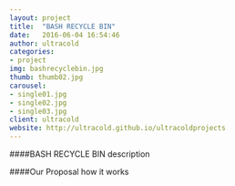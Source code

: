```yaml
---
layout: project
title:  "BASH RECYCLE BIN"
date:   2016-06-04 16:54:46
author: ultracold
categories:
- project
img: bashrecyclebin.jpg
thumb: thumb02.jpg
carousel:
- single01.jpg
- single02.jpg
- single03.jpg
client: ultracold
website: http://ultracold.github.io/ultracoldprojects
---
```

####BASH RECYCLE BIN
description

####Our Proposal
how it works

